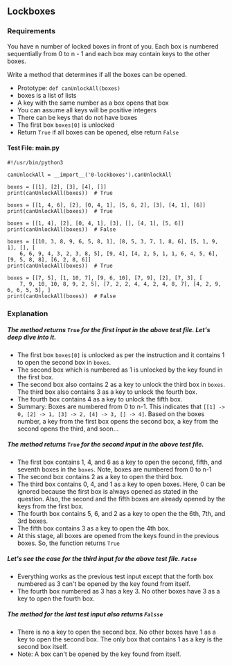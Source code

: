 ## Lockboxes
### Requirements
You have n number of locked boxes in front of you. Each box is numbered sequentially from 0 to n - 1 and each box may contain keys to the other boxes.

Write a method that determines if all the boxes can be opened.

- Prototype: ```def canUnlockAll(boxes)```
- boxes is a list of lists
- A key with the same number as a box opens that box
- You can assume all keys will be positive integers
- There can be keys that do not have boxes
- The first box ```boxes[0]``` is unlocked
- Return ```True``` if all boxes can be opened, else return ```False```


#### Test File: main.py
```
#!/usr/bin/python3

canUnlockAll = __import__('0-lockboxes').canUnlockAll

boxes = [[1], [2], [3], [4], []]
print(canUnlockAll(boxes))  # True

boxes = [[1, 4, 6], [2], [0, 4, 1], [5, 6, 2], [3], [4, 1], [6]]
print(canUnlockAll(boxes))  # True

boxes = [[1, 4], [2], [0, 4, 1], [3], [], [4, 1], [5, 6]]
print(canUnlockAll(boxes))  # False

boxes = [[10, 3, 8, 9, 6, 5, 8, 1], [8, 5, 3, 7, 1, 8, 6], [5, 1, 9, 1], [], [
    6, 6, 9, 4, 3, 2, 3, 8, 5], [9, 4], [4, 2, 5, 1, 1, 6, 4, 5, 6], [9, 5, 8, 8], [6, 2, 8, 6]]
print(canUnlockAll(boxes))  # True

boxes = [[7, 5], [1, 10, 7], [9, 6, 10], [7, 9], [2], [7, 3], [
    7, 9, 10, 10, 8, 9, 2, 5], [7, 2, 2, 4, 4, 2, 4, 8, 7], [4, 2, 9, 6, 6, 5, 5], ]
print(canUnlockAll(boxes))  # False
```
### Explanation
##### The method returns ```True``` for the first input in the above test file. Let's deep dive into it.
- The first box ```boxes[0]``` is unlocked as per the instruction and it contains 1 to open the second box in ```boxes```.
- The second box which is numbered as 1 is unlocked by the key found in the first box.
- The second box also contains 2 as a key to unlock the third box in ```boxes```. The third box also contains 3 as a key to unlock the fourth box.
- The fourth box contains 4 as a key to unlock the fifth box.
- Summary: Boxes are numbered from 0 to n-1. This indicates that ```[[1] -> 0, [2] -> 1, [3] -> 2, [4] -> 3, [] -> 4]```. Based on the boxes number, a key from the first box opens the second box, a key from the second opens the third, and soon...

##### The method returns ```True``` for the second input in the above test file.
- The first box contains 1, 4, and 6 as a key to open the second, fifth, and seventh boxes in the ```boxes```. Note, boxes are numbered from 0 to n-1
- The second box contains 2 as a key to open the third box.
- The third box contains 0, 4, and 1 as a key to open boxes. Here, 0 can be ignored because the first box is always opened as stated in the question. Also, the second and the fifth boxes are already opened by the keys from the first box.
- The fourth box contains 5, 6, and 2 as a key to open the the 6th, 7th, and 3rd boxes.
- The fifth box contains 3 as a key to open the 4th box.
- At this stage, all boxes are opened from the keys found in the previous boxes. So, the function returns ```True```

##### Let's see the case for the third input for the above test file.  ```False```
- Everything works as the previous test input except that the forth box numbered as 3 can't be opened by the key found from itself.
- The fourth box numbered as 3 has a key 3. No other boxes have 3 as a key to open the fourth box.

##### The method for the last test input also returns  ```Falsse```
- There is no a key to open the second box. No other boxes have 1 as a key to open the second box. The only box that contains 1 as a key is the second box itself.
- Note: A box can't be opened by the key found from itself.
